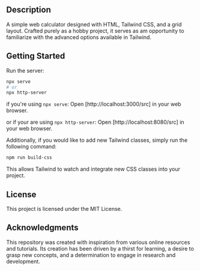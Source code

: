 
## Description

A simple web calculator designed with HTML, Tailwind CSS, and a grid layout. Crafted purely as a hobby project, it serves as am opportunity to familiarize with the advanced options available in Tailwind.

## Getting Started
Run the server:

```bash
npx serve
# or
npx http-server
```
if you're using `npx serve`:
Open [http://localhost:3000/src] in your web browser. 

or if your are using `npx http-server`:
Open [http://localhost:8080/src] in your web browser. 

Additionally, if you would like to add new Tailwind classes, simply run the following command:
```bash
npm run build-css
```
This allows Tailwind to watch and integrate new CSS classes into your project.

## License

This project is licensed under the MIT License.

## Acknowledgments

This repository was created with inspiration from various online resources and tutorials. Its creation has been driven by a thirst for learning, a desire to grasp new concepts, and a determination to engage in research and development.